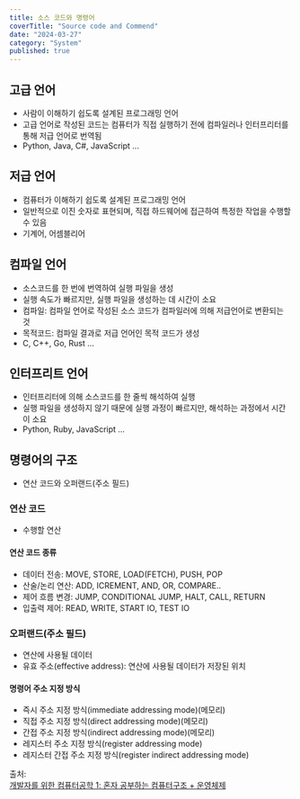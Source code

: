 ```yaml
---
title: 소스 코드와 명령어
coverTitle: "Source code and Commend"
date: "2024-03-27"
category: "System"
published: true
---
```


## 고급 언어

- 사람이 이해하기 쉽도록 설계된 프로그래밍 언어
- 고급 언어로 작성된 코드는 컴퓨터가 직접 실행하기 전에 컴파일러나 인터프리터를 통해 저급 언어로 번역됨
- Python, Java, C#, JavaScript ...

## 저급 언어

- 컴퓨터가 이해하기 쉽도록 설계된 프로그래밍 언어
- 일반적으로 이진 숫자로 표현되며, 직접 하드웨어에 접근하여 특정한 작업을 수행할 수 있음
- 기계어, 어셈블리어

## 컴파일 언어

- 소스코드를 한 번에 번역하여 실행 파일을 생성
- 실행 속도가 빠르지만, 실행 파일을 생성하는 데 시간이 소요
- 컴파일: 컴파일 언어로 작성된 소스 코드가 컴파일러에 의해 저급언어로 변환되는 것
- 목적코드: 컴파일 결과로 저급 언어인 목적 코드가 생성
- C, C++, Go, Rust ...

## 인터프리트 언어

- 인터프리터에 의해 소스코드를 한 줄씩 해석하여 실행
- 실행 파일을 생성하지 않기 때문에 실행 과정이 빠르지만, 해석하는 과정에서 시간이 소요
- Python, Ruby, JavaScript ...

## 명령어의 구조

- 연산 코드와 오퍼랜드(주소 필드)

### 연산 코드

- 수행할 연산

#### 연산 코드 종류

- 데이터 전송: MOVE, STORE, LOAD(FETCH), PUSH, POP
- 산술/논리 연산: ADD, ICREMENT, AND, OR, COMPARE..
- 제어 흐름 변경: JUMP, CONDITIONAL JUMP, HALT, CALL, RETURN
- 입출력 제어: READ, WRITE, START IO, TEST IO

### 오퍼랜드(주소 필드)

- 연산에 사용될 데이터
- 유효 주소(effective address): 연산에 사용될 데이터가 저장된 위치

#### 명령어 주소 지정 방식

- 즉시 주소 지정 방식(immediate addressing mode)(메모리)
- 직접 주소 지정 방식(direct addressing mode)(메모리)
- 간접 주소 지정 방식(indirect addressing mode)(메모리)
- 레지스터 주소 지정 방식(register addressing mode)
- 레지스터 간접 주소 지정 방식(register indirect addressing mode)

출처:  
[개발자를 위한 컴퓨터공학 1: 혼자 공부하는 컴퓨터구조 + 운영체제](https://www.inflearn.com/course/%ED%98%BC%EC%9E%90-%EA%B3%B5%EB%B6%80%ED%95%98%EB%8A%94-%EC%BB%B4%ED%93%A8%ED%84%B0%EA%B5%AC%EC%A1%B0-%EC%9A%B4%EC%98%81%EC%B2%B4%EC%A0%9C)
